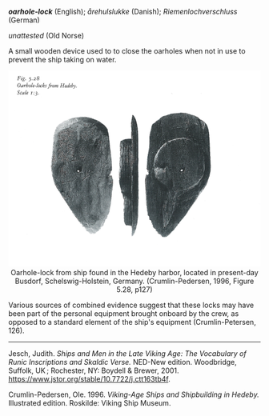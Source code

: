 **_oarhole-lock_** (English); _årehulslukke_ (Danish); _Riemenlochverschluss_ (German)

_unattested_ (Old Norse)

  A small wooden device used to to close the oarholes when not in use to prevent the ship taking on water.     

<div align="center">
  
  ![oarhole-lock from Hedeby ship](../images/Nicolaysen_Oarhole_lock.png)  
  Oarhole-lock from ship found in the Hedeby harbor, located in present-day Busdorf, Schelswig-Holstein, Germany. (Crumlin-Pedersen, 1996, Figure 5.28, p127)

</div>

  Various sources of combined evidence suggest that these locks may have been part of the personal equipment brought onboard by the crew, as opposed to a standard element of the ship's equipment (Crumlin-Petersen, 126).     

---

  Jesch, Judith. _Ships and Men in the Late Viking Age: The Vocabulary of Runic Inscriptions and Skaldic Verse._ NED-New edition. Woodbridge, Suffolk, UK ; Rochester, NY: 
Boydell & Brewer, 2001. https://www.jstor.org/stable/10.7722/j.ctt163tb4f.


  Crumlin-Pedersen, Ole. 1996. _Viking-Age Ships and Shipbuilding in Hedeby._ Illustrated edition. Roskilde: Viking Ship Museum.



